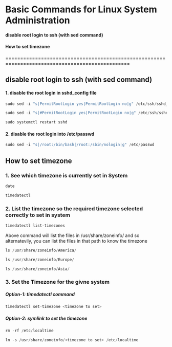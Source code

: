 # Basic Commands for Linux System Administration


#### disable root login to ssh (with sed command)
#### How to set timezone



================================================================================================
## disable root login to ssh (with sed command)

#### 1. disable the root login in sshd_config file
```s
sudo sed -i "s|PermitRootLogin yes|PermitRootLogin no|g" /etc/ssh/sshd_config
```
```s
sudo sed -i "s|#PermitRootLogin yes|PermitRootLogin no|g" /etc/ssh/sshd_config
```
```s
sudo systemctl restart sshd
```

#### 2. disable the root login into /etc/passwd
```s
sudo sed -i "s|/root:/bin/bash|/root:/sbin/nologin|g" /etc/passwd
```


## How to set timezone

### 1. See which timezone is currently set in System

```s
date
```

```s
timedatectl
```

### 2. List the timezone so the required timezone selected correctly to set in system

```s
timedatectl list-timezones
```

Above command will list the files in /usr/share/zoneinfo/ and so alternatevily, you can list the files in that path to know the timezone

```s
ls /usr/share/zoneinfo/America/
```
```s
ls /usr/share/zoneinfo/Europe/
```

```s
ls /usr/share/zoneinfo/Asia/
```

### 3. Set the Timezone for the givne system
##### Option-1: timedatectl command
```s
timedatectl set-timezone <timezone to set>
```
##### Option-2: symlink to set the timezone
```s
rm -rf /etc/localtime
```
```s
ln -s /usr/share/zoneinfo/<timezone to set> /etc/localtime
```
